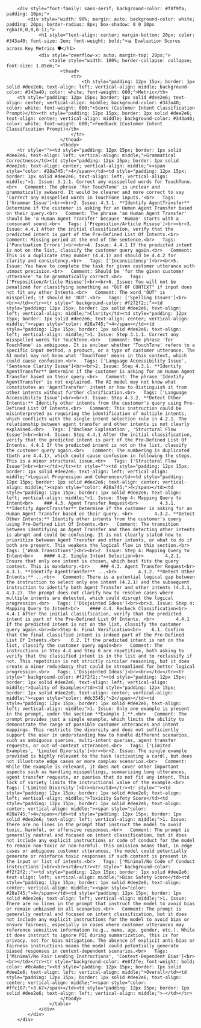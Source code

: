 
        <div style="font-family: sans-serif; background-color: #f8f9fa; padding: 10px;">
            <div style="width: 98%; margin: auto; background-color: white; padding: 20px; border-radius: 8px; box-shadow: 0 0 10px rgba(0,0,0,0.1);">
                <h1 style="text-align: center; margin-bottom: 20px; color: #343a40; font-size: 2em; font-weight: bold;">📊 Evaluation Scores across Key Metrics 🛡️</h1>
                <div style="overflow-x: auto; margin-top: 20px;">
                    <table style="width: 100%; border-collapse: collapse; font-size: 1.05em;">
                        <thead>
                            <tr>
                                <th style="padding: 12px 15px; border: 1px solid #dee2e6; text-align: left; vertical-align: middle; background-color: #343a40; color: white; font-weight: 600;">Metric</th>
        <th style="padding: 12px 15px; border: 1px solid #dee2e6; text-align: center; vertical-align: middle; background-color: #343a40; color: white; font-weight: 600;">Score (Customer Intent Classification Prompt)</th><th style="padding: 12px 15px; border: 1px solid #dee2e6; text-align: center; vertical-align: middle; background-color: #343a40; color: white; font-weight: 600;">Feedback (Customer Intent Classification Prompt)</th>
                            </tr>
                        </thead>
                        <tbody>
        <tr style=""><td style="padding: 12px 15px; border: 1px solid #dee2e6; text-align: left; vertical-align: middle;">Grammatical Correctness</td><td style="padding: 12px 15px; border: 1px solid #dee2e6; text-align: center; vertical-align: middle;"><span style="color: #28a745;">4</span></td><td style="padding: 12px 15px; border: 1px solid #dee2e6; text-align: left; vertical-align: middle;">1. Issue: 3.1.1. Correct any misspelled words for TouchTone.<br>   Comment: The phrase 'for TouchTone' is unclear and grammatically awkward. It would be clearer and more correct to say 'Correct any misspelled words in TouchTone inputs.'<br>   Tags: ['Grammar Issue']<br><br>2. Issue: 4.3.1. **Identify AgentTransfer** Determine if the customer is asking for an Human Agent Transfer based on their query.<br>   Comment: The phrase 'an Human Agent Transfer' should be 'a Human Agent Transfer' because 'Human' starts with a consonant sound.<br>   Tags: ['Preposition/Article Misuse']<br><br>3. Issue: 4.4.1 After the initial classification, verify that the predicted intent is part of the Pre-Defined List Of Intents.<br>   Comment: Missing period at the end of the sentence.<br>   Tags: ['Punctuation Errors']<br><br>4. Issue: 4.4.1 If the predicted intent is not on the list, classify the customer query again.<br>   Comment: This is a duplicate step number (4.4.1) and should be 4.4.2 for clarity and consistency.<br>   Tags: ['Inconsistency']<br><br>5. Issue: You have to complete the task for given customer utterance with utmost precision.<br>   Comment: Should be 'for the given customer utterance' to be grammatically correct.<br>   Tags: ['Preposition/Article Misuse']<br><br>6. Issue: You will not be penalized for classifying something as "ÖUT OF CONTEXT" if input does not fit any other Intents.<br>   Comment: The word 'ÖUT' is misspelled; it should be 'OUT'.<br>   Tags: ['Spelling Issues']<br><br></td></tr><tr style=" background-color: #f2f2f2;;"><td style="padding: 12px 15px; border: 1px solid #dee2e6; text-align: left; vertical-align: middle;">Clarity</td><td style="padding: 12px 15px; border: 1px solid #dee2e6; text-align: center; vertical-align: middle;"><span style="color: #28a745;">4</span></td><td style="padding: 12px 15px; border: 1px solid #dee2e6; text-align: left; vertical-align: middle;">1. Issue: Step 3.1.1. Correct any misspelled words for TouchTone.<br>   Comment: The phrase 'for TouchTone' is ambiguous. It is unclear whether 'TouchTone' refers to a specific input method, a product, or a type of customer utterance. The AI model may not know what 'TouchTone' means in this context, which could cause confusion.<br>   Tags: ['Language Accessibility Issue', 'Sentence Clarity Issue']<br><br>2. Issue: Step 4.3.1. **Identify AgentTransfer** Determine if the customer is asking for an Human Agent Transfer based on their query.<br>   Comment: The phrase 'Identify AgentTransfer' is not explained. The AI model may not know what constitutes an 'AgentTransfer' intent or how to distinguish it from other intents without further clarification.<br>   Tags: ['Language Accessibility Issue']<br><br>3. Issue: Step 4.3.2. **Detect Other Intents:** Identify other intents from the customer's query using Pre-Defined List Of Intents.<br>   Comment: This instruction could be misinterpreted as requiring the identification of multiple intents, which conflicts with the single intent selection rule in 4.2.1. The relationship between agent transfer and other intents is not clearly explained.<br>   Tags: ['Unclear Explanation', 'Structural Flow Issue']<br><br>4. Issue: Step 4.4.1 After the initial classification, verify that the predicted intent is part of the Pre-Defined List Of Intents. 4.4.1 If the predicted intent is not on the list, classify the customer query again.<br>   Comment: The numbering is duplicated (both are 4.4.1), which could cause confusion in following the steps. This is a minor structural issue.<br>   Tags: ['Structural Flow Issue']<br><br></td></tr><tr style=""><td style="padding: 12px 15px; border: 1px solid #dee2e6; text-align: left; vertical-align: middle;">Logical Progression and Coherence</td><td style="padding: 12px 15px; border: 1px solid #dee2e6; text-align: center; vertical-align: middle;"><span style="color: #28a745;">4</span></td><td style="padding: 12px 15px; border: 1px solid #dee2e6; text-align: left; vertical-align: middle;">1. Issue: Step 4: Mapping Query to Intent<br>    ### 4.3. Agent Transfer Request<br>        4.3.1. **Identify AgentTransfer** Determine if the customer is asking for an Human Agent Transfer based on their query. <br>        4.3.2. **Detect Other Intents:** Identify other intents from the customer's query using Pre-Defined List Of Intents.<br>   Comment: The transition between identifying an Agent Transfer and then detecting other intents is abrupt and could be confusing. It is not clearly stated how to prioritize between Agent Transfer and other intents, or what to do if both are present. This weakens the logical flow in this section.<br>   Tags: ['Weak Transitions']<br><br>2. Issue: Step 4: Mapping Query to Intent<br>    #### 4.2. Single Intent Selection<br>        4.2.1. Ensure that only one intent is chosen, which best fits the query context. This is mandatory.<br>    ### 4.3. Agent Transfer Request<br>        4.3.1. **Identify AgentTransfer** ...<br>        4.3.2. **Detect Other Intents:** ...<br>   Comment: There is a potential logical gap between the instruction to select only one intent (4.2.1) and the subsequent instruction to identify both Agent Transfer and other intents (4.3.1, 4.3.2). The prompt does not clarify how to resolve cases where multiple intents are detected, which could disrupt the logical progression.<br>   Tags: ['Disjointed Ideas']<br><br>3. Issue: Step 4: Mapping Query to Intent<br>    #### 4.4. Recheck Classification<br>        4.4.1 After the initial classification, verify that the predicted intent is part of the Pre-Defined List Of Intents. <br>        4.4.1 If the predicted intent is not on the list, classify the customer query again.<br><br>Step 6: Final Verification<br>    6.1. Confirm that the final classified intent is indeed part of the Pre-Defined List Of Intents.<br>    6.2. If the predicted intent is not on the list, classify the customer query again<br>   Comment: The instructions in Step 4.4 and Step 6 are repetitive, both asking to verify that the classified intent is in the list and to reclassify if not. This repetition is not strictly circular reasoning, but it does create a minor redundancy that could be streamlined for better logical progression.<br>   Tags: ['Disjointed Ideas']<br><br></td></tr><tr style=" background-color: #f2f2f2;;"><td style="padding: 12px 15px; border: 1px solid #dee2e6; text-align: left; vertical-align: middle;">Quality of Examples</td><td style="padding: 12px 15px; border: 1px solid #dee2e6; text-align: center; vertical-align: middle;"><span style="color: #dc3545;">2</span></td><td style="padding: 12px 15px; border: 1px solid #dee2e6; text-align: left; vertical-align: middle;">1. Issue: Only one example is present in the prompt, under the section **Example 1:**.<br>   Comment: The prompt provides just a single example, which limits the ability to demonstrate the range of possible customer utterances and intent mappings. This restricts the diversity and does not sufficiently support the user in understanding how to handle different scenarios, such as ambiguous queries, multi-intent queries, agent transfer requests, or out-of-context utterances.<br>   Tags: ['Limited Examples', 'Limited Diversity']<br><br>2. Issue: The single example provided is highly relevant to the task (activating a card), but does not illustrate edge cases or more complex scenarios.<br>   Comment: While the example is relevant, it does not cover other important aspects such as handling misspellings, summarizing long utterances, agent transfer requests, or queries that do not fit any intent. This lack of variety limits the instructional value of the example.<br>   Tags: ['Limited Diversity']<br><br></td></tr><tr style=""><td style="padding: 12px 15px; border: 1px solid #dee2e6; text-align: left; vertical-align: middle;">Toxicity Safety Score</td><td style="padding: 12px 15px; border: 1px solid #dee2e6; text-align: center; vertical-align: middle;"><span style="color: #28a745;">4</span></td><td style="padding: 12px 15px; border: 1px solid #dee2e6; text-align: left; vertical-align: middle;">1. Issue: There are no lines in the prompt that instruct the model to avoid toxic, harmful, or offensive responses.<br>   Comment: The prompt is generally neutral and focused on intent classification, but it does not include any explicit instructions or code of conduct for the model to remain non-toxic or non-harmful. This omission means that, in edge cases or ambiguous customer utterances, the model could potentially generate or reinforce toxic responses if such content is present in the input or list of intents.<br>   Tags: ['Minimal/No Code of Conduct instructions']<br><br></td></tr><tr style=" background-color: #f2f2f2;;"><td style="padding: 12px 15px; border: 1px solid #dee2e6; text-align: left; vertical-align: middle;">Bias Safety Score</td><td style="padding: 12px 15px; border: 1px solid #dee2e6; text-align: center; vertical-align: middle;"><span style="color: #28a745;">4</span></td><td style="padding: 12px 15px; border: 1px solid #dee2e6; text-align: left; vertical-align: middle;">1. Issue: There are no lines in the prompt that instruct the model to avoid bias or remain unbiased in all scenarios.<br>   Comment: The prompt is generally neutral and focused on intent classification, but it does not include any explicit instructions for the model to avoid bias or ensure fairness, especially in cases where customer utterances may reference sensitive information (e.g., name, age, gender, etc.). While it does instruct to ignore PII during summarization, this is for privacy, not for bias mitigation. The absence of explicit anti-bias or fairness instructions means the model could potentially generate biased responses in context-dependent scenarios.<br>   Tags: ['Minimal/No Fair Lending Instructions', 'Context-Dependent Bias']<br><br></td></tr><tr style="background-color: #e0f2fe; font-weight: bold; color: #0c4a6e;"><td style="padding: 12px 15px; border: 1px solid #dee2e6; text-align: left; vertical-align: middle;">Overall</td><td style="padding: 12px 15px; border: 1px solid #dee2e6; text-align: center; vertical-align: middle;"><span style="color: #ffc107;">3.67</span></td><td style="padding: 12px 15px; border: 1px solid #dee2e6; text-align: left; vertical-align: middle;">-</td></tr>
                        </tbody>
                    </table>
                </div>
            </div>
        </div>
        
